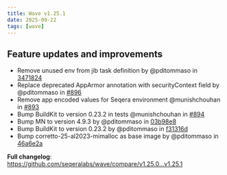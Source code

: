 ```yaml
---
title: Wave v1.25.1
date: 2025-09-22
tags: [wave]
---
```


## Feature updates and improvements

- Remove unused env from jib task definition by @pditommaso in [3471824](https://github.com/seqeralabs/wave/commit/347182472ae26716267d442214b9282301a4a760)
- Replace deprecated AppArmor annotation with securityContext field by @pditommaso in [#896](https://github.com/seqeralabs/wave/pull/896)
- Remove app encoded values for Seqera environment @munishchouhan in [#893](https://github.com/seqeralabs/wave/pull/893)
- Bump BuildKit to version 0.23.2 in tests @munishchouhan in [#894](https://github.com/seqeralabs/wave/pull/894)
- Bump MN to version 4.9.3 by @pditommaso in [03b98e8](https://github.com/seqeralabs/wave/commit/03b98e8d9262252615a1e6848d01a70f02c663ee)
- Bump BuildKit to version 0.23.2 by @pditommaso in [f31316d](https://github.com/seqeralabs/wave/commit/f31316d99da3de8f91856556086ec2f6772024f6)
- Bump corretto-25-al2023-mimalloc as base image by @pditommaso in [46a6e2a](https://github.com/seqeralabs/wave/commit/46a6e2a9337aeb4e67f3cc73aef306996b115553)

**Full changelog**: https://github.com/seqeralabs/wave/compare/v1.25.0...v1.25.1
